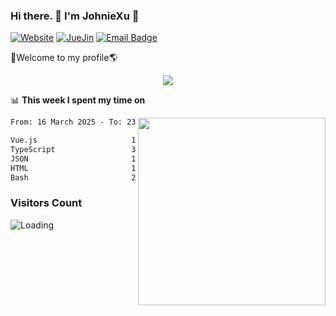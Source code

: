 ### Hi there. 👋 I'm JohnieXu :lemon:

[![Website](https://img.shields.io/badge/-Website-c14438?style=flat-square&logo=w&logoColor=white)](https://johniexu.github.io/)
[![JueJin](https://img.shields.io/badge/-JueJin-c14438?style=flat-square&logo=j&logoColor=white)](https://juejin.cn/user/2277843822444958)
[![Email Badge](https://img.shields.io/badge/-Email-c14438?style=flat-square&logo=Email&logoColor=white&link=mailto:281910378@qq.com)](mailto:281910378@qq.com)

🚀Welcome to my profile🌎

<center>
<img align='center' src="https://images.unsplash.com/photo-1690689636978-90d0f3592791?ixlib=rb-4.0.3&ixid=M3wxMjA3fDB8MHxwaG90by1wYWdlfHx8fGVufDB8fHx8fA%3D%3D&auto=format&fit=crop&w=2070&q=80">
</center>

📊 **This week I spent my time on**

<img align='right' width="300" src="https://github-readme-stats.vercel.app/api?username=JohnieXu&show_icons=true&title_color=fff&icon_color=79ff97&text_color=9f9f9f&bg_color=151515&count_private=true">

<!--START_SECTION:waka-->

```txt
From: 16 March 2025 - To: 23 March 2025

Vue.js                     15 hrs 17 mins  ████████████████████░░░░░   79.75 %
TypeScript                 3 hrs 12 mins   ████▒░░░░░░░░░░░░░░░░░░░░   16.76 %
JSON                       12 mins         ▒░░░░░░░░░░░░░░░░░░░░░░░░   01.09 %
HTML                       11 mins         ▒░░░░░░░░░░░░░░░░░░░░░░░░   00.98 %
Bash                       2 mins          ░░░░░░░░░░░░░░░░░░░░░░░░░   00.25 %
```

<!--END_SECTION:waka-->

### Visitors Count
<img align="left" src = "https://profile-counter.glitch.me/JohnieXu/count.svg" alt ="Loading">
